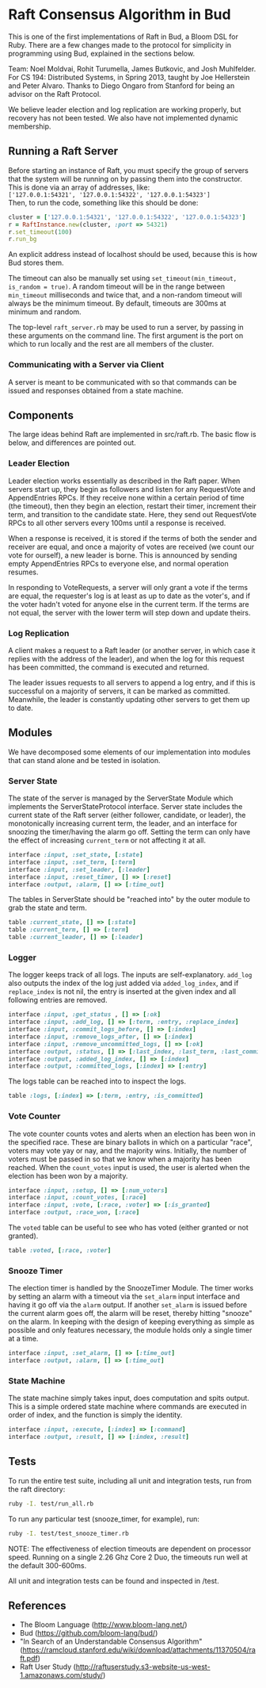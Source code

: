 Raft Consensus Algorithm in Bud
===============================
This is one of the first implementations of Raft in Bud, a Bloom DSL for Ruby. There are a few changes made to the protocol for simplicity in programming using Bud, explained in the sections below. 

Team: Noel Moldvai, Rohit Turumella, James Butkovic, and Josh Muhlfelder. For CS 194: Distributed Systems, in Spring 2013, taught by Joe Hellerstein and Peter Alvaro. Thanks to Diego Ongaro from Stanford for being an advisor on the Raft Protocol.

We believe leader election and log replication are working properly, but recovery has not been tested. We also have not implemented dynamic membership.

Running a Raft Server
---------------------
Before starting an instance of Raft, you must specify the group of servers that the system will be running on by passing them into the constructor. This is done via an array of addresses, like:  
`['127.0.0.1:54321', '127.0.0.1:54322', '127.0.0.1:54323']`  
Then, to run the code, something like this should be done:
```ruby
cluster = ['127.0.0.1:54321', '127.0.0.1:54322', '127.0.0.1:54323']
r = RaftInstance.new(cluster, :port => 54321)
r.set_timeout(100)
r.run_bg
```
An explicit address instead of localhost should be used, because this is how Bud stores them.

The timeout can also be manually set using `set_timeout(min_timeout, is_random = true)`. A random timeout will be in the range between `min_timeout` milliseconds and twice that, and a non-random timeout will always be the minimum timeout. By default, timeouts are 300ms at minimum and random.

The top-level `raft_server.rb` may be used to run a server, by passing in these arguments on the command line. The first argument is the port on which to run locally and the rest are all members of the cluster.

### Communicating with a Server via Client
A server is meant to be communicated with so that commands can be issued and responses obtained from a state machine.

Components
----------
The large ideas behind Raft are implemented in src/raft.rb. The basic flow is below, and differences are pointed out.

### Leader Election
Leader election works essentially as described in the Raft paper. When servers start up, they begin as followers and listen for any RequestVote and AppendEntries RPCs. If they receive none within a certain period of time (the timeout), then they begin an election, restart their timer, increment their term, and transition to the candidate state. Here, they send out RequestVote RPCs to all other servers every 100ms until a response is received.

When a response is received, it is stored if the terms of both the sender and receiver are equal, and once a majority of votes are received (we count our vote for ourself), a new leader is borne. This is announced by sending empty AppendEntries RPCs to everyone else, and normal operation resumes.

In responding to VoteRequests, a server will only grant a vote if the terms are equal, the requester's log is at least as up to date as the voter's, and if the voter hadn't voted for anyone else in the current term. If the terms are not equal, the server with the lower term will step down and update theirs.

### Log Replication
A client makes a request to a Raft leader (or another server, in which case it replies with the address of the leader), and when the log for this request has been committed, the command is executed and returned.

The leader issues requests to all servers to append a log entry, and if this is successful on a majority of servers, it can be marked as committed. Meanwhile, the leader is constantly updating other servers to get them up to date.

Modules
-------
We have decomposed some elements of our implementation into modules that can stand alone and be tested in isolation.

### Server State
The state of the server is managed by the ServerState Module which implements the ServerStateProtocol interface. Server state includes the current state of the Raft server (either follower, candidate, or leader), the monotonically increasing current term, the leader, and an interface for snoozing the timer/having the alarm go off. Setting the term can only have the effect of increasing `current_term` or not affecting it at all.

```ruby
interface :input, :set_state, [:state]
interface :input, :set_term, [:term]
interface :input, :set_leader, [:leader]
interface :input, :reset_timer, [] => [:reset]
interface :output, :alarm, [] => [:time_out]
```

The tables in ServerState should be "reached into" by the outer module to grab the state and term.
```ruby
table :current_state, [] => [:state]
table :current_term, [] => [:term]
table :current_leader, [] => [:leader]
```

### Logger
The logger keeps track of all logs. The inputs are self-explanatory. `add_log` also outputs the index of the log just added via `added_log_index`, and if `replace_index` is not nil, the entry is inserted at the given index and all following entries are removed.

```ruby
interface :input, :get_status , [] => [:ok]
interface :input, :add_log, [] => [:term, :entry, :replace_index]
interface :input, :commit_logs_before, [] => [:index]
interface :input, :remove_logs_after, [] => [:index]
interface :input, :remove_uncommitted_logs, [] => [:ok]
interface :output, :status, [] => [:last_index, :last_term, :last_committed]
interface :output, :added_log_index, [] => [:index]
interface :output, :committed_logs, [:index] => [:entry]
```

The logs table can be reached into to inspect the logs.
```ruby
table :logs, [:index] => [:term, :entry, :is_committed]
```

### Vote Counter
The vote counter counts votes and alerts when an election has been won in the specified race. These are binary ballots in which on a particular "race", voters may vote yay or nay, and the majority wins. Initially, the number of voters must be passed in so that we know when a majority has been reached. When the `count_votes` input is used, the user is alerted when the election has been won by a majority.

```ruby
interface :input, :setup, [] => [:num_voters]
interface :input, :count_votes, [:race]
interface :input, :vote, [:race, :voter] => [:is_granted]
interface :output, :race_won, [:race]
```

The `voted` table can be useful to see who has voted (either granted or not granted).
```ruby
table :voted, [:race, :voter]
```

### Snooze Timer
The election timer is handled by the SnoozeTimer Module. The timer works by setting an alarm with a timeout via the `set_alarm` input interface and having it go off via the `alarm` output. If another `set_alarm` is issued before the current alarm goes off, the alarm will be reset, thereby hitting "snooze" on the alarm. In keeping with the design of keeping everything as simple as possible and only features necessary, the module holds only a single timer at a time.

```ruby
interface :input, :set_alarm, [] => [:time_out]
interface :output, :alarm, [] => [:time_out]
```

### State Machine
The state machine simply takes input, does computation and spits output. This is a simple ordered state machine where commands are executed in order of index, and the function is simply the identity.

```ruby
interface :input, :execute, [:index] => [:command]
interface :output, :result, [] => [:index, :result]
```

Tests
-----
To run the entire test suite, including all unit and integration tests, run from the raft directory:
```bash
ruby -I. test/run_all.rb
```

To run any particular test (snooze_timer, for example), run:
```bash
ruby -I. test/test_snooze_timer.rb
```

NOTE: The effectiveness of election timeouts are dependent on processor speed. Running on a single 2.26 Ghz Core 2 Duo, the timeouts run well at the default 300-600ms.

All unit and integration tests can be found and inspected in /test.

References
----------
* The Bloom Language (http://www.bloom-lang.net/)
* Bud (https://github.com/bloom-lang/bud/)
* "In Search of an Understandable Consensus Algorithm" (https://ramcloud.stanford.edu/wiki/download/attachments/11370504/raft.pdf)
* Raft User Study (http://raftuserstudy.s3-website-us-west-1.amazonaws.com/study/)
